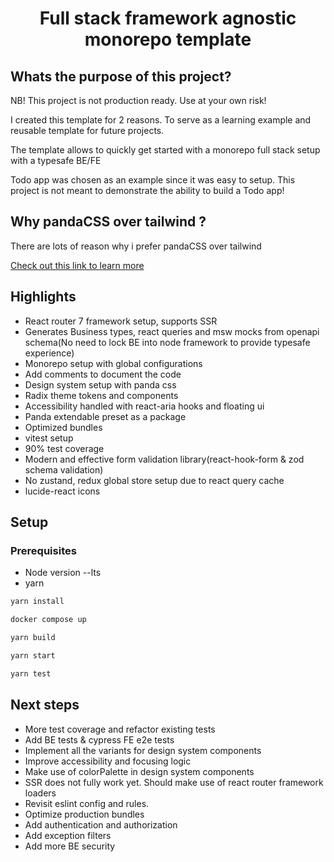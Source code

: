 <h1 align="center">
	Full stack framework agnostic monorepo template
</h1>

## Whats the purpose of this project?

NB! This project is not production ready. Use at your own risk!

I created this template for 2 reasons. To serve as a learning example and reusable template for future projects.

The template allows to quickly get started with a monorepo full stack setup with a typesafe BE/FE

Todo app was chosen as an example since it was easy to setup. This project is not meant to demonstrate the ability to build a Todo app!

## Why pandaCSS over tailwind ?

There are lots of reason why i prefer pandaCSS over tailwind

[Check out this link to learn more](https://www.perplexity.ai/search/create-a-detailed-summary-why-bWymfvygQ2K60ODCV6j3_Q)

## Highlights

- React router 7 framework setup, supports SSR
- Generates Business types, react queries and msw mocks from openapi schema(No need to lock BE into node framework to provide typesafe experience)
- Monorepo setup with global configurations
- Add comments to document the code
- Design system setup with panda css
- Radix theme tokens and components
- Accessibility handled with react-aria hooks and floating ui
- Panda extendable preset as a package
- Optimized bundles
- vitest setup
- 90% test coverage
- Modern and effective form validation library(react-hook-form & zod schema validation)
- No zustand, redux global store setup due to react query cache
- lucide-react icons

## Setup

### Prerequisites

- Node version --lts
- yarn

```bash
yarn install
```
```bash
docker compose up
```
```bash
yarn build
```
```bash
yarn start
```
```bash
yarn test
```

## Next steps

- More test coverage and refactor existing tests
- Add BE tests & cypress FE e2e tests
- Implement all the variants for design system components
- Improve accessibility and focusing logic
- Make use of colorPalette in design system components
- SSR does not fully work yet. Should make use of react router framework loaders
- Revisit eslint config and rules.
- Optimize production bundles
- Add authentication and authorization
- Add exception filters
- Add more BE security
